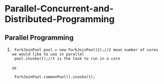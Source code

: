 # Parallel-Concurrent-and-Distributed-Programming

## Parallel Programming
1. ```
	ForkJoinPool pool = new ForkJoinPool(2);//2 mean number of cores we would like to use in parallel
	pool.invoke(t);//t is the task to run in a core
   ```

   or 
   ```
    ForkJoinPool.commonPool().invoke(t);
   ```